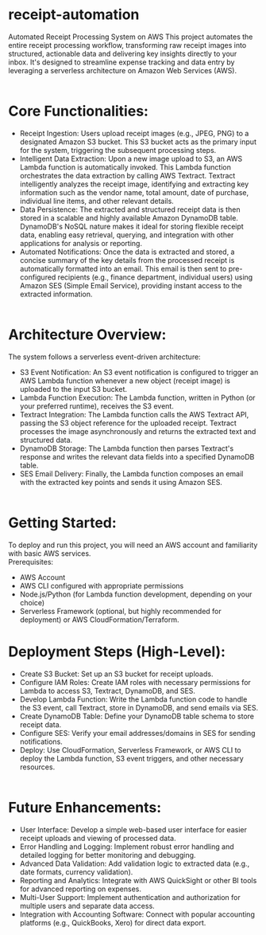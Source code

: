 # receipt-automation
Automated Receipt Processing System on AWS
This project automates the entire receipt processing workflow, transforming raw receipt images into structured, actionable data and delivering key insights directly to your inbox. It's designed to streamline expense tracking and data entry by leveraging a serverless architecture on Amazon Web Services (AWS). <br><br>
# Core Functionalities: <br>
 * Receipt Ingestion: Users upload receipt images (e.g., JPEG, PNG) to a designated Amazon S3 bucket. This S3 bucket acts as the primary input for the system, triggering the subsequent processing steps.
 * Intelligent Data Extraction: Upon a new image upload to S3, an AWS Lambda function is automatically invoked. This Lambda function orchestrates the data extraction by calling AWS Textract. Textract intelligently analyzes the receipt image, identifying and extracting key information such as the vendor name, total amount, date of purchase, individual line items, and other relevant details.
 * Data Persistence: The extracted and structured receipt data is then stored in a scalable and highly available Amazon DynamoDB table. DynamoDB's NoSQL nature makes it ideal for storing flexible receipt data, enabling easy retrieval, querying, and integration with other applications for analysis or reporting.
 * Automated Notifications: Once the data is extracted and stored, a concise summary of the key details from the processed receipt is automatically formatted into an email. This email is then sent to pre-configured recipients (e.g., finance department, individual users) using Amazon SES (Simple Email Service), providing instant access to the extracted information.<br><br>
# Architecture Overview:<br>
The system follows a serverless event-driven architecture:<br>
 * S3 Event Notification: An S3 event notification is configured to trigger an AWS Lambda function whenever a new object (receipt image) is uploaded to the input S3 bucket.
 * Lambda Function Execution: The Lambda function, written in Python (or your preferred runtime), receives the S3 event.
 * Textract Integration: The Lambda function calls the AWS Textract API, passing the S3 object reference for the uploaded receipt. Textract processes the image asynchronously and returns the extracted text and structured data.
 * DynamoDB Storage: The Lambda function then parses Textract's response and writes the relevant data fields into a specified DynamoDB table.
 * SES Email Delivery: Finally, the Lambda function composes an email with the extracted key points and sends it using Amazon SES. <br><br>
# Getting Started:
To deploy and run this project, you will need an AWS account and familiarity with basic AWS services.<br>
Prerequisites:
 * AWS Account
 * AWS CLI configured with appropriate permissions
 * Node.js/Python (for Lambda function development, depending on your choice)
 * Serverless Framework (optional, but highly recommended for deployment) or AWS CloudFormation/Terraform. <br>
# Deployment Steps (High-Level):
 * Create S3 Bucket: Set up an S3 bucket for receipt uploads.
 * Configure IAM Roles: Create IAM roles with necessary permissions for Lambda to access S3, Textract, DynamoDB, and SES.
 * Develop Lambda Function: Write the Lambda function code to handle the S3 event, call Textract, store in DynamoDB, and send emails via SES.
 * Create DynamoDB Table: Define your DynamoDB table schema to store receipt data.
 * Configure SES: Verify your email addresses/domains in SES for sending notifications.
 * Deploy: Use CloudFormation, Serverless Framework, or AWS CLI to deploy the Lambda function, S3 event triggers, and other necessary resources.<br><br>
# Future Enhancements:<br>
 * User Interface: Develop a simple web-based user interface for easier receipt uploads and viewing of processed data.
 * Error Handling and Logging: Implement robust error handling and detailed logging for better monitoring and debugging.
 * Advanced Data Validation: Add validation logic to extracted data (e.g., date formats, currency validation).
 * Reporting and Analytics: Integrate with AWS QuickSight or other BI tools for advanced reporting on expenses.
 * Multi-User Support: Implement authentication and authorization for multiple users and separate data access.
 * Integration with Accounting Software: Connect with popular accounting platforms (e.g., QuickBooks, Xero) for direct data export.
